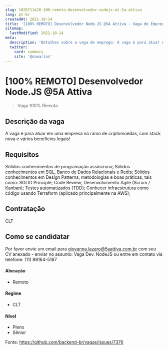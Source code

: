 ```yaml
---
slug: 1026711426-100-remoto-desenvolvedor-nodejs-at-5a-attiva
lang: pt-br
createdAt: 2021-10-14
title: '[100% REMOTO] Desenvolvedor Node.JS @5A Attiva - Vaga de Emprego'
sitemap:
  lastModified: 2021-10-14
meta:
  description: 'Detalhes sobre a vaga de emprego: A vaga é para atuar em uma empresa no ramo de criptomoedas, com stack nova e vários benefícios legais!'
  twitter:
    card: summary
    site: '@nawarian'
---
```


# [100% REMOTO] Desenvolvedor Node.JS @5A Attiva


> Vaga 100% Remota 

## Descrição da vaga

A vaga é para atuar em uma empresa no ramo de criptomoedas, com stack nova e vários benefícios legais! 

## Requisitos

Sólidos conhecimentos de programação assíncrona; 
Sólidos conhecimentos em SQL, Banco de Dados Relacionais e Redis; 
Sólidos conhecimentos em Design Patterns, metodologias e boas práticas, tais como: SOLID Principle; Code Review; Desenvolvimento Agile (Scrum / Kanban); 
Testes automatizados (TDD); 
Conhecer infraestrutura como código usando Terraform (aplicado principalmente na AWS); 


## Contratação

CLT

## Como se candidatar

Por favor envie um email para giovanna.lazaro@5aattiva.com.br com seu CV anexado - enviar no assunto: Vaga Dev. NodeJS ou entre em contato via telefone:  (11) 99164-5187

#### Alocação
- Remoto

#### Regime
- CLT


#### Nível
- Pleno
- Sênior





Fonte: https://github.com/backend-br/vagas/issues/7376